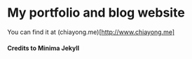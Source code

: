# My portfolio and blog website 
You can find it at (chiayong.me)[http://www.chiayong.me]


#### Credits to Minima Jekyll